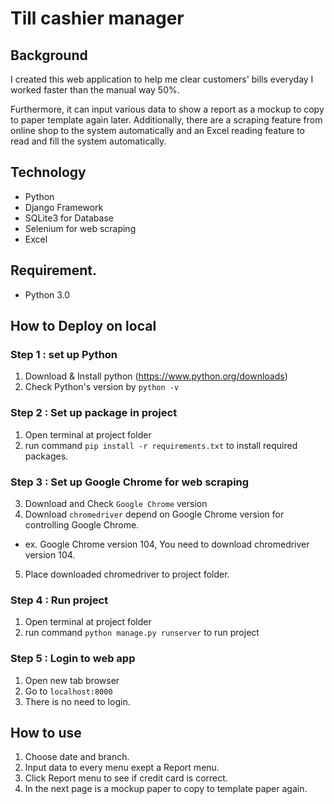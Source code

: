 # Till cashier manager

## Background
I created this web application to help me clear customers' bills everyday I worked faster than the manual way 50%.

Furthermore, it can input various data to show a report as a mockup to copy to paper template again later. Additionally, there are a scraping feature from online shop to the system automatically and an Excel reading feature to read and fill the system automatically.

## Technology
- Python
- Django Framework
- SQLite3 for Database
- Selenium for web scraping
- Excel

## Requirement.
- Python 3.0

## How to Deploy on local

### Step 1 : set up Python
1. Download & Install python (https://www.python.org/downloads)
2. Check Python's version by `python -v`

### Step 2 : Set up package in project
1. Open terminal at project folder
2. run command `pip install -r requirements.txt` to install required packages.

### Step 3 : Set up Google Chrome for web scraping
3. Download and Check `Google Chrome` version
4. Download `chromedriver` depend on Google Chrome version for controlling Google Chrome. 
- ex. Google Chrome version 104, You need to download chromedriver version 104.
5. Place downloaded chromedriver to project folder.

### Step 4 : Run project
1. Open terminal at project folder
2. run command `python manage.py runserver` to run project


### Step 5 : Login to web app
1. Open new tab browser
2. Go to `localhost:8000`
3. There is no need to login.
   
## How to use
1. Choose date and branch.
2. Input data to every menu exept a Report menu.
3. Click Report menu to see if credit card is correct.
4. In the next page is a mockup paper to copy to template paper again.


